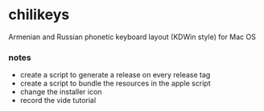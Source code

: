 # chilikeys
Armenian and Russian phonetic keyboard layout (KDWin style) for Mac OS 

### notes
* create a script to generate a release on every release tag 
* create a script to bundle the resources in the apple script
* change the installer icon
* record the vide tutorial

